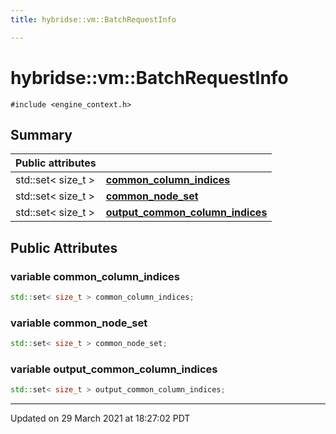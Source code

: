 ```yaml
---
title: hybridse::vm::BatchRequestInfo

---
```

# hybridse::vm::BatchRequestInfo



`#include <engine_context.h>`

## Summary


| Public attributes|    |
| -------------- | -------------- |
| std::set< size_t > | **[common_column_indices](/hybridse/usage/api/c++/Classes/structhybridse_1_1vm_1_1_batch_request_info.md#variable-common_column_indices)**  |
| std::set< size_t > | **[common_node_set](/hybridse/usage/api/c++/Classes/structhybridse_1_1vm_1_1_batch_request_info.md#variable-common_node_set)**  |
| std::set< size_t > | **[output_common_column_indices](/hybridse/usage/api/c++/Classes/structhybridse_1_1vm_1_1_batch_request_info.md#variable-output_common_column_indices)**  |

## Public Attributes

### variable common_column_indices

```cpp
std::set< size_t > common_column_indices;
```


### variable common_node_set

```cpp
std::set< size_t > common_node_set;
```


### variable output_common_column_indices

```cpp
std::set< size_t > output_common_column_indices;
```


-------------------------------

Updated on 29 March 2021 at 18:27:02 PDT